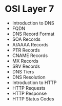 # OSI Layer 7

* Introduction to DNS
* FQDN
* DNS Record Format
* SOA Records
* A/AAAA Records
* PTR Records
* CNAME Records
* MX Records
* SRV Records
* DNS Tiers
* DNS Resolution
* Introduction to HTTP
* HTTP Requests
* HTTP Response
* HTTP Status Codes



